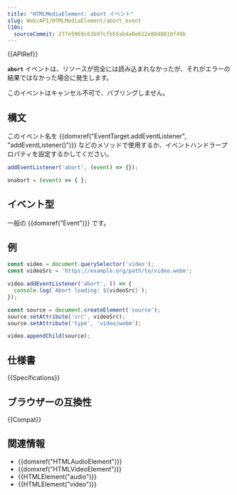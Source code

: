 ```yaml
---
title: "HTMLMediaElement: abort イベント"
slug: Web/API/HTMLMediaElement/abort_event
l10n:
  sourceCommit: 277e5969c63b97cfb55ab4a0e612e8040810f49b
---
```


{{APIRef}}

**`abort`** イベントは、リソースが完全には読み込まれなかったが、それがエラーの結果ではなかった場合に発生します。

このイベントはキャンセル不可で、バブリングしません。

## 構文

このイベント名を {{domxref("EventTarget.addEventListener", "addEventListener()")}} などのメソッドで使用するか、イベントハンドラープロパティを設定するかしてください。

```js
addEventListener('abort', (event) => {});

onabort = (event) => { };
```

## イベント型

一般の {{domxref("Event")}} です。

## 例

```js
const video = document.querySelector('video');
const videoSrc = 'https://example.org/path/to/video.webm';

video.addEventListener('abort', () => {
  console.log(`Abort loading: ${videoSrc}`);
});

const source = document.createElement('source');
source.setAttribute('src', videoSrc);
source.setAttribute('type', 'video/webm');

video.appendChild(source);
```

## 仕様書

{{Specifications}}

## ブラウザーの互換性

{{Compat}}

## 関連情報

- {{domxref("HTMLAudioElement")}}
- {{domxref("HTMLVideoElement")}}
- {{HTMLElement("audio")}}
- {{HTMLElement("video")}}
